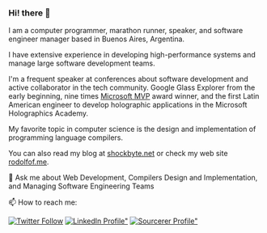 ### Hi! there 👋

I am a computer programmer, marathon runner, speaker, and software engineer manager based in Buenos Aires, Argentina.

I have extensive experience in developing high-performance systems and manage large software development teams.


I'm a frequent speaker at conferences about software development and active collaborator in the tech community. Google Glass Explorer from the early beginning, nine times [Microsoft MVP](https://mvp.microsoft.com/en-us/PublicProfile/4034702?fullName=Rodolfo%20Finochietti) award winner, and the first Latin American engineer to develop holographic applications in the Microsoft Holographics Academy.

My favorite topic in computer science is the design and implementation of programming language compilers.

You can also read my blog at [shockbyte.net](https://shockbyte.net) or check my web site [rodolfof.me](http://rodolfof.me).

💬 Ask me about Web Development, Compilers Design and Implementation, and Managing Software Engineering Teams

📫 How to reach me: 

[![Twitter Follow](https://img.shields.io/twitter/follow/rodolfof?style=social)](https://twitter.com/intent/follow?screen_name=rodolfof)
[![LinkedIn Profile"](https://img.shields.io/badge/LinkedIn-Profile-blue?style=plastic&logo=linkedin)](https://www.linkedin.com/in/rodolfof)
[![Sourcerer Profile"](https://img.shields.io/badge/Sourcerer-Profile-brightgreen?style=plastic)](https://sourcerer.io/rfinochi)